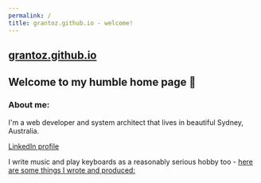 ```yaml
---
permalink: /
title: grantoz.github.io - welcome!
---
```

## [grantoz.github.io](https://grantoz.github.io)

## Welcome to my humble home page 🙂

### About me:

I'm a web developer and system architect that lives in beautiful Sydney, Australia.

[LinkedIn profile](https://www.linkedin.com/in/grant-ozolins-749bb313/)

I write music and play keyboards as a reasonably serious hobby too - [here are some things I wrote and produced:](https://soundcloud.com/grantoz)
